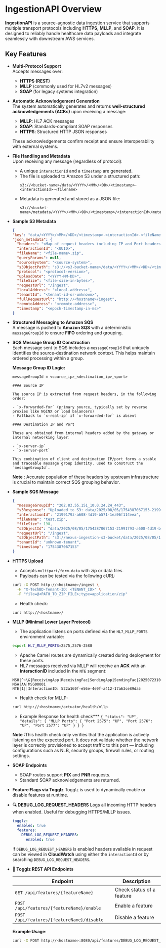 # IngestionAPI Overview

**IngestionAPI** is a source-agnostic data ingestion service that supports multiple transport protocols including **HTTPS**, **MLLP**, and **SOAP**. It is designed to reliably handle healthcare data payloads and integrate seamlessly with downstream AWS services.

## Key Features

- **Multi-Protocol Support**  
  Accepts messages over:
  - **HTTPS (REST)**
  - **MLLP** (commonly used for HL7v2 messages)
  - **SOAP** (for legacy systems integration)

- **Automatic Acknowledgement Generation**  
  The system automatically generates and returns **well-structured acknowledgements (ACKs)** upon receiving a message:
  - **MLLP**: HL7 ACK messages
  - **SOAP**: Standards-compliant SOAP responses
  - **HTTPS**: Structured HTTP JSON responses

  These acknowledgements confirm receipt and ensure interoperability with external systems.

- **File Handling and Metadata**  
  Upon receiving any message (regardless of protocol):
  - A unique `interactionId` and a `timestamp` are generated.
  - The file is uploaded to Amazon S3 under a structured path:  
    ```
    s3://<bucket-name>/data/<YYYY>/<MM>/<DD>/<timestamp>-<interactionId>-<filename>
    ```
  - Metadata is generated and stored as a JSON file:  
    ```
    s3://<bucket-name>/metadata/<YYYY>/<MM>/<DD>/<timestamp>/<interactionId>/metadata.json
    ```

- **Sample S3 Metadata**
  ```json
  {
  "key": "data/<YYYY>/<MM>/<DD>/<timestamp>-<interactionId>-<fileName>.zip",
  "json_metadata": {
    "headers": "<Map of request headers including IP and Port headers like x-real-ip, x-forwarded-for, x-server-ip, x-server-port>",
    "interactionId": "<UUID>",
    "fileName": "<file-name>.zip",
    "queryParams": null,
    "sourceSystem": "<source-system>",
    "s3ObjectPath": "s3://<s3-bucket-name>/data/<YYYY>/<MM>/<DD>/<timestamp>-<interactionId>-<fileName>.zip",
    "protocol": "<protocol-version>",
    "uploadDate": "<YYYY-MM-DD>",
    "fileSize": "<file-size-in-bytes>",
    "requestUrl": "/ingest",
    "localAddress": "<local-address>",
    "tenantId": "<tenant-id-or-unknown>",
    "fullRequestUrl": "http://<hostname>/ingest",
    "remoteAddress": "<remote-address>",
    "timestamp": "<epoch-timestamp-in-ms>"
  }
  ```
- **Structured Messaging to Amazon SQS**  
  A message is pushed to **Amazon SQS** with a deterministic `messageGroupId` to ensure **FIFO** ordering and grouping.

- **SQS Message Group ID Construction**  
  Each message sent to SQS includes a `messageGroupId` that uniquely identifies the source-destination network context. This helps maintain ordered processing within a group.

  **Message Group ID Logic:**
  ```text
  messageGroupId = <source_ip>_<destination_ip>_<port>

  #### Source IP

  The source IP is extracted from request headers, in the following order:

  - `x-forwarded-for` (primary source, typically set by reverse proxies like NGINX or load balancers)
  - Fallback to `x-real-ip` if `x-forwarded-for` is absent

  #### Destination IP and Port

  These are obtained from internal headers added by the gateway or internal networking layer:

  - `x-server-ip`
  - `x-server-port`

  This combination of client and destination IP/port forms a stable and traceable message group identity, used to construct the `messageGroupId`.
  ```

  **Note** : Accurate population of these headers by upstream infrastructure is crucial to maintain correct SQS grouping behavior.


- **Sample SQS Message**
  ```json
  {
    "messageGroupId": "202.83.55.151_10.0.24.24_443",
    "s3Response": "Uploaded to S3: data/2025/08/05/1754387067153-21991793-a608-4d19-b571-1ea96f114eea-test.zip (ETag: \"3496a7ba9fc9ce41ced802fed4bf6d46\")",
    "interactionId": "21991793-a608-4d19-b571-1ea96f114eea",
    "fileName": "test.zip",
    "fileSize": 198,
    "s3ObjectId": "data/2025/08/05/1754387067153-21991793-a608-4d19-b571-1ea96f114eea-test.zip",
    "requestUrl": "/ingest",
    "s3ObjectPath": "s3://nexus-ingestion-s3-bucket/data/2025/08/05/1754387067153-21991793-a608-4d19-b571-1ea96f114eea-test.zip",
    "tenantId": "unknown-tenant",
    "timestamp": "1754387067153"
  }
  ```

- **HTTPS Upload**
  - Accepts `multipart/form-data` with zip or data files.
  - Payloads can be tested via the following cURL:

  ```bash
  curl -X POST http://<hostname>/ingest \
    -H "X-TechBD-Tenant-ID: <TENANT_ID>" \
    -F "file=@<PATH_TO_ZIP_FILE>;type=application/zip"
  ```

  - Health check:

  ```bash
  curl http://<hostname>/
  ```
  
- **MLLP (Minimal Lower Layer Protocol)**
  - The application listens on ports defined via the `HL7_MLLP_PORTS` environment variable:

  ```bash
  export HL7_MLLP_PORTS=2575,2576-2580
  ```

  - Apache Camel routes are dynamically created during deployment for these ports.
  - HL7 messages received via MLLP will receive an **ACK** with an **InteractionID** included in the `NTE` segment:

  ```
  MSH|^~\&|ReceivingApp|ReceivingFac|SendingApp|SendingFac|20250723103935.413+0000||ACK^A01^ACK|301|P|2.5.1
  MSA|AA|MSG00001
  NTE|1||InteractionID: 522a160f-e56e-4e9f-a412-17a63ce89da5
  ```

  - Health check for MLLP:

  ```bash
  curl http://<hostname>/actuator/health/mllp
  ```
     - Example Response for health check***
      ```
      {
        "status": "UP",
        "details": {
          "MLLP Ports": {
            "Port 2575": "UP",
            "Port 2576": "UP",
            "Port 2577": "UP"
          }
        }
      }
      ```

  **Note** :This health check only verifies that the application is actively listening on the expected port.
    It does not validate whether the network layer is correctly provisioned to accept traffic to this port —
    including configurations such as NLB, security groups, firewall rules, or routing settings.


- **SOAP Endpoints**
  - SOAP routes support **PIX** and **PNR** requests.
  - Standard SOAP acknowledgements are returned.

- **Feature Flags via Togglz**
  Togglz is used to dynamically enable or disable features at runtime.

- **🔍 DEBUG_LOG_REQUEST_HEADERS**
  Logs all incoming HTTP headers when enabled. Useful for debugging HTTPS/MLLP issues.

  ```yaml
  togglz:
    enabled: true
    features:
      DEBUG_LOG_REQUEST_HEADERS:
        enabled: true
  ```

  If  `DEBUG_LOG_REQUEST_HEADERS` is enabled headers available in request can be viewed in **CloudWatch** using either the `interactionId` or by searching `DEBUG_LOG_REQUEST_HEADERS`.

- **📲 Togglz REST API Endpoints**

  | Endpoint | Description |
  |----------|-------------|
  | `GET /api/features/{featureName}` | Check status of a feature |
  | `POST /api/features/{featureName}/enable` | Enable a feature |
  | `POST /api/features/{featureName}/disable` | Disable a feature |

  **Example Usage**:

  ```bash
  curl -X POST http://<hostname>:8080/api/features/DEBUG_LOG_REQUEST_HEADERS/enable
  ```